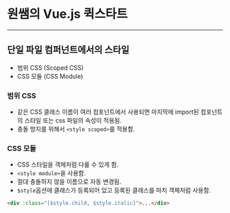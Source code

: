 # 원쌤의 Vue.js 퀵스타트
___
## 단일 파일 컴퍼넌트에서의 스타일
* 범위 CSS (Scoped CSS)
* CSS 모듈 (CSS Module)

### 범위 CSS
* 같은 CSS 클래스 이름이 여러 컴포넌트에서 사용되면 마지막에 import된 컴포넌트의 스타일 또는 css 파일의 속성이 적용됨.
* 충돌 방지를 위해서 ```<style scoped>```를 적용함.

### CSS 모듈
* CSS 스타일을 객체처럼 다룰 수 있게 함.
* ```<style module>```을 사용함.
* 절대 충돌하지 않을 이름으로 자동 변경됨.
* ```$style```옵션에 클래스가 등록되어 있고 등록된 클래스를 마치 객체처럼 사용함.
```html
<div :class="[$style.child, $style.italic]">...</div>
```